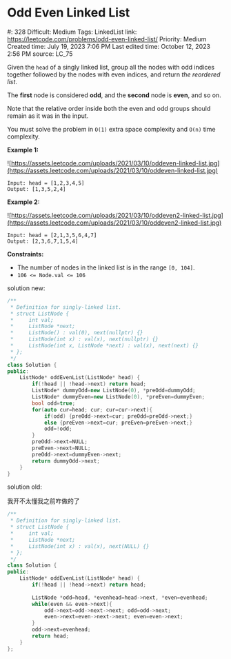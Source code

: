 # Odd Even Linked List

#: 328
Difficult: Medium
Tags: LinkedList
link: https://leetcode.com/problems/odd-even-linked-list/
Priority: Medium
Created time: July 19, 2023 7:06 PM
Last edited time: October 12, 2023 2:56 PM
source: LC_75

Given the `head` of a singly linked list, group all the nodes with odd indices together followed by the nodes with even indices, and return *the reordered list*.

The **first** node is considered **odd**, and the **second** node is **even**, and so on.

Note that the relative order inside both the even and odd groups should remain as it was in the input.

You must solve the problem in `O(1)` extra space complexity and `O(n)` time complexity.

**Example 1:**

![https://assets.leetcode.com/uploads/2021/03/10/oddeven-linked-list.jpg](https://assets.leetcode.com/uploads/2021/03/10/oddeven-linked-list.jpg)

```
Input: head = [1,2,3,4,5]
Output: [1,3,5,2,4]

```

**Example 2:**

![https://assets.leetcode.com/uploads/2021/03/10/oddeven2-linked-list.jpg](https://assets.leetcode.com/uploads/2021/03/10/oddeven2-linked-list.jpg)

```
Input: head = [2,1,3,5,6,4,7]
Output: [2,3,6,7,1,5,4]

```

**Constraints:**

- The number of nodes in the linked list is in the range `[0, 104]`.
- `106 <= Node.val <= 106`

solution new:

```cpp
/**
 * Definition for singly-linked list.
 * struct ListNode {
 *     int val;
 *     ListNode *next;
 *     ListNode() : val(0), next(nullptr) {}
 *     ListNode(int x) : val(x), next(nullptr) {}
 *     ListNode(int x, ListNode *next) : val(x), next(next) {}
 * };
 */
class Solution {
public:
    ListNode* oddEvenList(ListNode* head) {
        if(!head || !head->next) return head;
        ListNode* dummyOdd=new ListNode(0), *preOdd=dummyOdd;
        ListNode* dummyEven=new ListNode(0), *preEven=dummyEven;
        bool odd=true;
        for(auto cur=head; cur; cur=cur->next){
            if(odd) {preOdd->next=cur; preOdd=preOdd->next;}
            else {preEven->next=cur; preEven=preEven->next;}
            odd=!odd;
        }
        preOdd->next=NULL;
        preEven->next=NULL;
        preOdd->next=dummyEven->next;
        return dummyOdd->next;
    }
}
```

solution old:

我开不太懂我之前咋做的了

```cpp
/**
 * Definition for singly-linked list.
 * struct ListNode {
 *     int val;
 *     ListNode *next;
 *     ListNode(int x) : val(x), next(NULL) {}
 * };
 */
class Solution {
public:
    ListNode* oddEvenList(ListNode* head) {
        if(!head || !head->next) return head;
        
        ListNode *odd=head, *evenhead=head->next, *even=evenhead;
        while(even && even->next){
            odd->next=odd->next->next; odd=odd->next;
            even->next=even->next->next; even=even->next;
        }
        odd->next=evenhead;
        return head;
    }
};
```